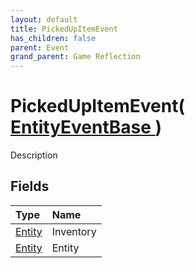 ```yaml
---
layout: default
title: PickedUpItemEvent
has_children: false
parent: Event
grand_parent: Game Reflection
---
```

# PickedUpItemEvent( [ EntityEventBase ](/riftbreaker-wiki/docs/game-reflection/events/entity_event_base/) )
Description 

## Fields

| Type | Name |
|:----------|:--------------|
| [Entity](/riftbreaker-wiki/docs/game-reflection/classes/entity/) | Inventory |
| [Entity](/riftbreaker-wiki/docs/game-reflection/classes/entity/) | Entity |

